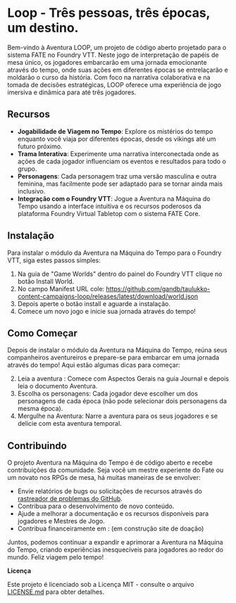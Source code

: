 
# Loop - Três pessoas, três épocas, um destino.

Bem-vindo à Aventura LOOP, um projeto de código aberto projetado para o sistema FATE no Foundry VTT. Neste jogo de interpretação de papéis de mesa único, os jogadores embarcarão em uma jornada emocionante através do tempo, onde suas ações em diferentes épocas se entrelaçarão e moldarão o curso da história. Com foco na narrativa colaborativa e na tomada de decisões estratégicas, LOOP oferece uma experiência de jogo imersiva e dinâmica para até três jogadores.

## Recursos

- **Jogabilidade de Viagem no Tempo**: Explore os mistérios do tempo enquanto você viaja por diferentes épocas, desde os vikings até um futuro próximo.
- **Trama Interativa**: Experimente uma narrativa interconectada onde as ações de cada jogador influenciam os eventos e resultados para todo o grupo.
- **Personagens**: Cada personagem traz uma versão masculina e outra feminina, mas facilmente pode ser adaptado para se tornar ainda mais inclusivo.
- **Integração com o Foundry VTT**: Jogue a Aventura na Máquina do Tempo usando a interface intuitiva e os recursos poderosos da plataforma Foundry Virtual Tabletop com o sistema FATE Core.

## Instalação

Para instalar o módulo da Aventura na Máquina do Tempo para o Foundry VTT, siga estes passos simples:

1. Na guia de "Game Worlds" dentro do painel do Foundry VTT clique no botão Install World.
2. No campo Manifest URL cole: https://github.com/gandb/taulukko-content-campaigns-loop/releases/latest/download/world.json
3. Depois aperte o botão install e aguarde a instalação.
4. Comece um novo jogo e inicie sua jornada através do tempo!

## Como Começar

Depois de instalar o módulo da Aventura na Máquina do Tempo, reúna seus companheiros aventureiros e prepare-se para embarcar em uma jornada através do tempo! Aqui estão algumas dicas para começar:

2. Leia a aventura : Comece com Aspectos Gerais na guia Journal e depois leia o documento Aventura.
2. Escolha os personagens: Cada jogador deve escolher um dos personagens de cada época (não pode selecionar dois personagens da mesma época).
3. Mergulhe na Aventura: Narre a aventura para os seus jogadores e se delicie com esta aventura temporal.

## Contribuindo

O projeto Aventura na Máquina do Tempo é de código aberto e recebe contribuições da comunidade. Seja você um mestre experiente do Fate ou um novato nos RPGs de mesa, há muitas maneiras de se envolver:

- Envie relatórios de bugs ou solicitações de recursos através do [rastreador de problemas do GitHub](https://github.com/your-username/timewarp-adventure/issues).
- Contribua para o desenvolvimento de novo conteúdo.
- Ajude a melhorar a documentação e os recursos disponíveis para jogadores e Mestres de Jogo.
- Contribua financeiramente em : (em construção site de doação)

Juntos, podemos continuar a expandir e aprimorar a Aventura na Máquina do Tempo, criando experiências inesquecíveis para jogadores ao redor do mundo. Feliz viagem pelo tempo!

**Licença**

Este projeto é licenciado sob a Licença MIT - consulte o arquivo [LICENSE.md](LICENSE.md) para obter detalhes.
